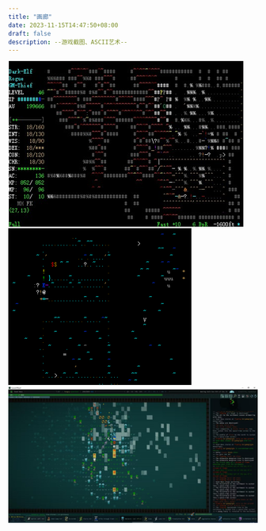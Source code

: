 ```yaml
---
title: "画廊"
date: 2023-11-15T14:47:50+08:00
draft: false
description: --游戏截图、ASCII艺术--
---
```


<div class="gallery">
    <a data-fancybox="gallery" href="/Gallery/tomeNET-1.jpg">
        <img src="/Gallery/tomeNET-1.jpg" alt="tomeNET-2">
    </a>
    <a data-fancybox="gallery" href="/Gallery/tomeNET-2.png">
        <img src="/Gallery/tomeNET-2.png" alt="tomeNET-2">
    </a>
    <a data-fancybox="gallery" href="/Gallery/coq.jpg">
        <img src="/Gallery/coq.jpg" alt="coq">
    </a>
    <!-- Add more images with thumbnails as needed -->
</div>
